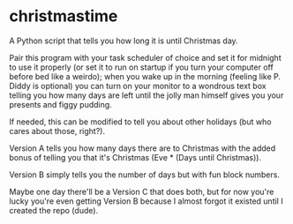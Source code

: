 # christmastime
A Python script that tells you how long it is until Christmas day.

Pair this program with your task scheduler of choice and set it for midnight to use it properly
(or set it to run on startup if you turn your computer off before bed like a weirdo);
when you wake up in the morning (feeling like P. Diddy is optional) you can turn on your monitor 
to a wondrous text box telling you how many days are left until the jolly man himself 
gives you your presents and figgy pudding.

If needed, this can be modified to tell you about other holidays (but who cares about those, right?).


Version A tells you how many days there are to Christmas with the added bonus of telling you that it's Christmas (Eve * (Days until Christmas)).

Version B simply tells you the number of days but with fun block numbers.

Maybe one day there'll be a Version C that does both, 
but for now you're lucky you're even getting Version B 
because I almost forgot it existed until I created the repo (dude).
